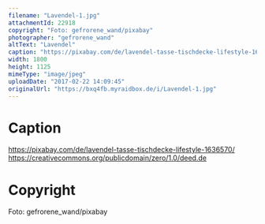 ```yaml
---
filename: "Lavendel-1.jpg"
attachmentId: 22918
copyright: "Foto: gefrorene_wand/pixabay"
photographer: "gefrorene_wand"
altText: "Lavendel"
caption: "https://pixabay.com/de/lavendel-tasse-tischdecke-lifestyle-1636570/\nhttps://creativecommons.org/publicdomain/zero/1.0/deed.de"
width: 1800
height: 1125
mimeType: "image/jpeg"
uploadDate: "2017-02-22 14:09:45"
originalUrl: "https://bxq4fb.myraidbox.de/i/Lavendel-1.jpg"
---
```


# Caption

https://pixabay.com/de/lavendel-tasse-tischdecke-lifestyle-1636570/
https://creativecommons.org/publicdomain/zero/1.0/deed.de

# Copyright

Foto: gefrorene_wand/pixabay
